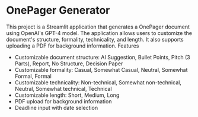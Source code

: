 # OnePager Generator
This project is a Streamlit application that generates a OnePager document using OpenAI's GPT-4 model. The application allows users to customize the document's structure, formality, technicality, and length. It also supports uploading a PDF for background information.
Features

- Customizable document structure: AI Suggestion, Bullet Points, Pitch (3 Parts), Report, No Structure, Decision Paper
- Customizable formality: Casual, Somewhat Casual, Neutral, Somewhat Formal, Formal
- Customizable technicality: Non-technical, Somewhat non-technical, Neutral, Somewhat technical, Technical
- Customizable length: Short, Medium, Long
- PDF upload for background information
- Deadline input with date selection
